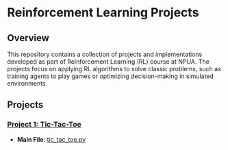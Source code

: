 # Reinforcement Learning Projects 

## Overview

This repository contains a collection of projects and implementations developed as part of Reinforcement Learning (RL) course at NPUA.
The projects focus on applying RL algorithms to solve classic problems, such as training agents to play games or optimizing decision-making in simulated environments.

## Projects 

### [Project 1: Tic-Tac-Toe](tic-tac-toe/)
- **Main File**: [tic_tac_toe.py](tic-tac-toe/src/tic_tac_toe.py)

